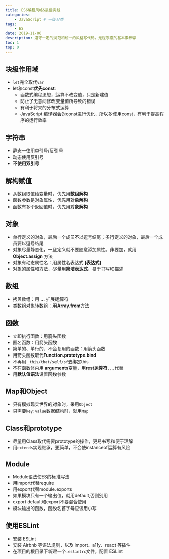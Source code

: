 ```yaml
---
title: ES6编程风格&最佳实践
categories:
    - JavaScript # 一级分类
tags:
    - ES
date: 2019-11-06
description: 遵守一定的规范和统一的风格写代码，是程序猿的基本素养😺
toc: 1
top: 0
---
```


## 块级作用域
- `let`完全取代`var`
- let和const**优先const**:
  - 函数式编程思想，运算不改变值，只是新建值
  - 防止了无意间修改变量值所导致的错误
  - 有利于将来的分布式运算
  - JavaScript 编译器会对const进行优化，所以多使用const，有利于提高程序的运行效率

## 字符串
- 静态一律用单引号/反引号
- 动态使用反引号
- **不使用双引号**

## 解构赋值
- 从数组取值给变量时，优先用**数组解构**
- 函数参数是对象属性，优先用**对象解构**
- 函数有多个返回值时，优先用**对象解构**

## 对象
- 单行定义的对象，最后一个成员不以逗号结尾；多行定义的对象，最后一个成员要以逗号结尾
- 对象尽量静态化，一旦定义就不要随意添加属性。非要加，就用 **Object.assign** 方法
- 对象有动态属性名：用属性名表达式 **[表达式]** 
- 对象的属性和方法，尽量用**简洁表达式**，易于书写和描述

## 数组
- 拷贝数组：用 **...** 扩展运算符
- 类数组对象转数组：用**Array.from**方法

## 函数
- 立即执行函数：用箭头函数
- 匿名函数：用箭头函数
- 简单的、单行的、不会复用的函数：用箭头函数
- 用箭头函数取代**Function.prototype.bind**
- 不再用 `_this/that/self/sf`去绑定this
- 不在函数体内用 **arguments**变量，用**rest运算符**`...`代替
- 用**默认值语法**设置函数参数

## Map和Object
- 只有模拟现实世界的对象时，采用`Object`
- 只需要`key:value`数据结构时，就用`Map`

## Class和prototype
- 尽量用Class取代需要prototype的操作，更易书写和便于理解
- 用`extends`实现继承，更简单，不会使instanceof运算有风险

## Module
- Module语法使ES的标准写法
- 用import代替require
- 用export代替module.exports
- 如果模块只有一个输出值，就用default,否则别用
- export default和export不要混合使用
- 模块输出的函数，函数名首字母应该用小写

## 使用ESLint
- 安装 ESLint
- 安装 Airbnb 等语法规则，以及 import、a11y、react 等插件
- 在项目的根目录下新建一个`.eslintrc`文件，配置 ESLint
